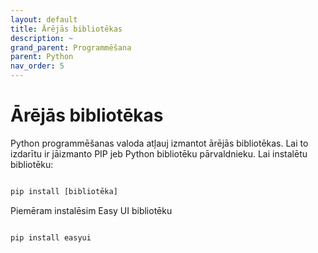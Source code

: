 ```yaml
---
layout: default
title: Ārējās bibliotēkas
description: ~
grand_parent: Programmēšana
parent: Python
nav_order: 5
---
```

# Ārējās bibliotēkas

Python programmēšanas valoda atļauj izmantot ārējās bibliotēkas. Lai to izdarītu ir jāizmanto PIP jeb Python bibliotēku pārvaldnieku. 
Lai instalētu bibliotēku:

~~~python

pip install [bibliotēka]

~~~
Piemēram instalēsim Easy UI bibliotēku

~~~python

pip install easyui

~~~